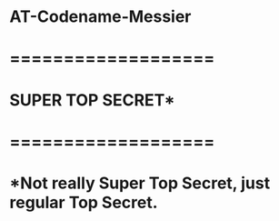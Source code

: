 # AT-Codename-Messier
 
# ===================
#  SUPER TOP SECRET*
# ===================

# *Not really Super Top Secret, just regular Top Secret. 
